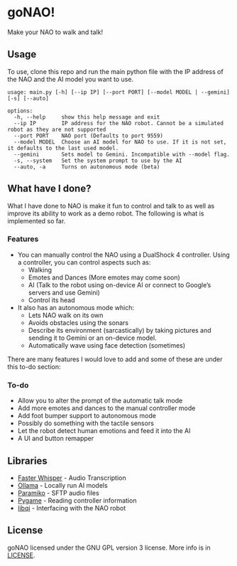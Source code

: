 # goNAO!
Make your NAO to walk and talk!

## Usage
To use, clone this repo and run the main python file with the IP address of the NAO and the AI model you want to use.
```
usage: main.py [-h] [--ip IP] [--port PORT] [--model MODEL | --gemini] [-s] [--auto]

options:
  -h, --help     show this help message and exit
  --ip IP        IP address for the NAO robot. Cannot be a simulated robot as they are not supported
  --port PORT    NAO port (Defaults to port 9559)
  --model MODEL  Choose an AI model for NAO to use. If it is not set, it defaults to the last used model.
  --gemini       Sets model to Gemini. Incompatible with --model flag.
  -s, --system   Set the system prompt to use by the AI
  --auto, -a     Turns on autonomous mode (beta)
  ```

## What have I done?

What I have done to NAO is make it fun to control and talk to as well as improve its ability to work as a demo robot. The following is what is implemented so far.

### Features

- You can manually control the NAO using a DualShock 4 controller. Using a controller, you can control aspects such as:
    - Walking
    - Emotes and Dances (More emotes may come soon)
    - AI (Talk to the robot using on-device AI or connect to Google’s servers and use Gemini)
    - Control its head
- It also has an autonomous mode which:
    - Lets NAO walk on its own
    - Avoids obstacles using the sonars
    - Describe its environment (sarcastically) by taking pictures and sending it to Gemini or an on-device model.
    - Automatically wave using face detection (sometimes)

There are many features I would love to add and some of these are under this to-do section:

### To-do

- Allow you to alter the prompt of the automatic talk mode
- Add more emotes and dances to the manual controller mode
- Add foot bumper support to autonomous mode
- Possibly do something with the tactile sensors
- Let the robot detect human emotions and feed it into the AI
- A UI and button remapper

## Libraries
- [Faster Whisper](https://github.com/SYSTRAN/faster-whisper) - Audio Transcription
- [Ollama](https://github.com/ollama/ollama) - Locally run AI models
- [Paramiko](https://github.com/paramiko/paramiko) - SFTP audio files
- [Pygame](https://github.com/pygame/pygame) - Reading controller information
- [libqi](https://github.com/aldebaran/libqi) - Interfacing with the NAO robot

## License
goNAO licensed under the GNU GPL version 3 license. More info is in [LICENSE](https://github.com/byestndr/goNAO/blob/main/LICENSE).
